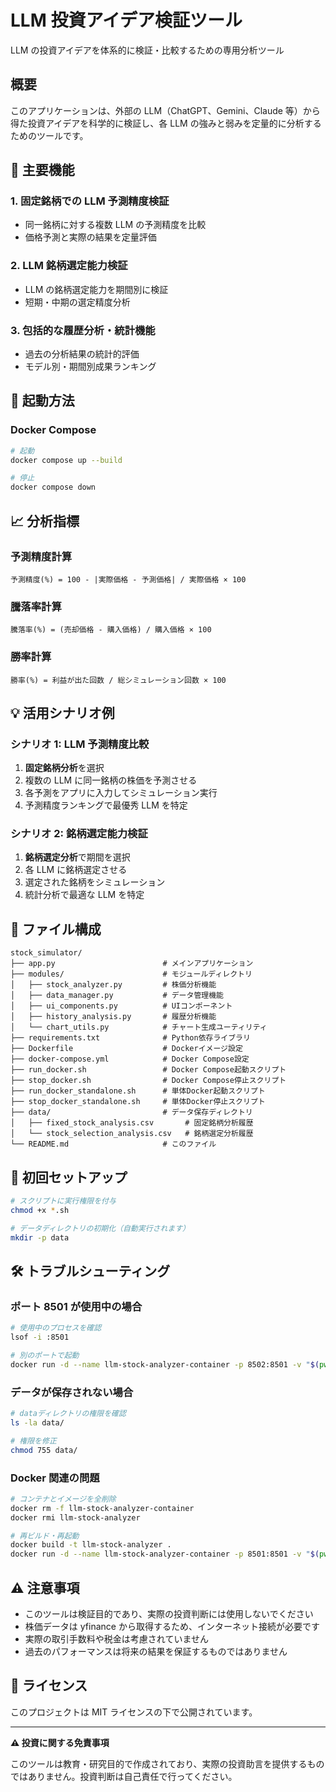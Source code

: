 # LLM 投資アイデア検証ツール

LLM の投資アイデアを体系的に検証・比較するための専用分析ツール

## 概要

このアプリケーションは、外部の LLM（ChatGPT、Gemini、Claude 等）から得た投資アイデアを科学的に検証し、各 LLM の強みと弱みを定量的に分析するためのツールです。

## 🎯 主要機能

### 1. 固定銘柄での LLM 予測精度検証

- 同一銘柄に対する複数 LLM の予測精度を比較
- 価格予測と実際の結果を定量評価

### 2. LLM 銘柄選定能力検証

- LLM の銘柄選定能力を期間別に検証
- 短期・中期の選定精度分析

### 3. 包括的な履歴分析・統計機能

- 過去の分析結果の統計的評価
- モデル別・期間別成果ランキング

## 🚀 起動方法

### Docker Compose

```bash
# 起動
docker compose up --build

# 停止
docker compose down
```

## 📈 分析指標

### 予測精度計算

```
予測精度(%) = 100 - |実際価格 - 予測価格| / 実際価格 × 100
```

### 騰落率計算

```
騰落率(%) = (売却価格 - 購入価格) / 購入価格 × 100
```

### 勝率計算

```
勝率(%) = 利益が出た回数 / 総シミュレーション回数 × 100
```

## 💡 活用シナリオ例

### シナリオ 1: LLM 予測精度比較

1. **固定銘柄分析**を選択
2. 複数の LLM に同一銘柄の株価を予測させる
3. 各予測をアプリに入力してシミュレーション実行
4. 予測精度ランキングで最優秀 LLM を特定

### シナリオ 2: 銘柄選定能力検証

1. **銘柄選定分析**で期間を選択
2. 各 LLM に銘柄選定させる
3. 選定された銘柄をシミュレーション
4. 統計分析で最適な LLM を特定

## 📂 ファイル構成

```
stock_simulator/
├── app.py                        # メインアプリケーション
├── modules/                      # モジュールディレクトリ
│   ├── stock_analyzer.py         # 株価分析機能
│   ├── data_manager.py           # データ管理機能
│   ├── ui_components.py          # UIコンポーネント
│   ├── history_analysis.py       # 履歴分析機能
│   └── chart_utils.py            # チャート生成ユーティリティ
├── requirements.txt              # Python依存ライブラリ
├── Dockerfile                    # Dockerイメージ設定
├── docker-compose.yml            # Docker Compose設定
├── run_docker.sh                 # Docker Compose起動スクリプト
├── stop_docker.sh                # Docker Compose停止スクリプト
├── run_docker_standalone.sh      # 単体Docker起動スクリプト
├── stop_docker_standalone.sh     # 単体Docker停止スクリプト
├── data/                         # データ保存ディレクトリ
│   ├── fixed_stock_analysis.csv       # 固定銘柄分析履歴
│   └── stock_selection_analysis.csv   # 銘柄選定分析履歴
└── README.md                     # このファイル
```

## 🔧 初回セットアップ

```bash
# スクリプトに実行権限を付与
chmod +x *.sh

# データディレクトリの初期化（自動実行されます）
mkdir -p data
```

## 🛠️ トラブルシューティング

### ポート 8501 が使用中の場合

```bash
# 使用中のプロセスを確認
lsof -i :8501

# 別のポートで起動
docker run -d --name llm-stock-analyzer-container -p 8502:8501 -v "$(pwd)/data:/app/data" llm-stock-analyzer
```

### データが保存されない場合

```bash
# dataディレクトリの権限を確認
ls -la data/

# 権限を修正
chmod 755 data/
```

### Docker 関連の問題

```bash
# コンテナとイメージを全削除
docker rm -f llm-stock-analyzer-container
docker rmi llm-stock-analyzer

# 再ビルド・再起動
docker build -t llm-stock-analyzer .
docker run -d --name llm-stock-analyzer-container -p 8501:8501 -v "$(pwd)/data:/app/data" llm-stock-analyzer
```

## ⚠️ 注意事項

- このツールは検証目的であり、実際の投資判断には使用しないでください
- 株価データは yfinance から取得するため、インターネット接続が必要です
- 実際の取引手数料や税金は考慮されていません
- 過去のパフォーマンスは将来の結果を保証するものではありません

## 📝 ライセンス

このプロジェクトは MIT ライセンスの下で公開されています。

---

**⚠️ 投資に関する免責事項**

このツールは教育・研究目的で作成されており、実際の投資助言を提供するものではありません。投資判断は自己責任で行ってください。
